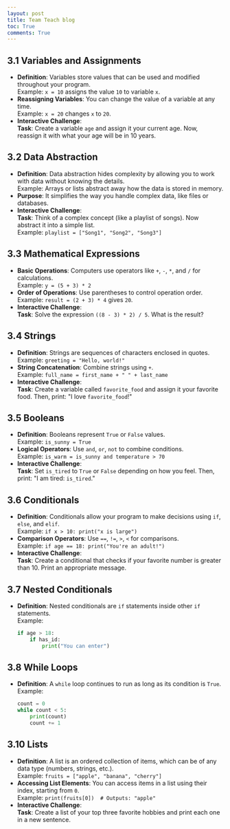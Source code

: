 ```yaml
---
layout: post
title: Team Teach blog
toc: True
comments: True
---
```


## 3.1 Variables and Assignments
- **Definition**: Variables store values that can be used and modified throughout your program.  
  Example: `x = 10` assigns the value `10` to variable `x`.
- **Reassigning Variables**: You can change the value of a variable at any time.  
  Example: `x = 20` changes `x` to `20`.
- **Interactive Challenge**:  
  **Task**: Create a variable `age` and assign it your current age. Now, reassign it with what your age will be in 10 years.

## 3.2 Data Abstraction
- **Definition**: Data abstraction hides complexity by allowing you to work with data without knowing the details.  
  Example: Arrays or lists abstract away how the data is stored in memory.
- **Purpose**: It simplifies the way you handle complex data, like files or databases.
- **Interactive Challenge**:  
  **Task**: Think of a complex concept (like a playlist of songs). Now abstract it into a simple list.  
  Example: `playlist = ["Song1", "Song2", "Song3"]`

## 3.3 Mathematical Expressions
- **Basic Operations**: Computers use operators like `+`, `-`, `*`, and `/` for calculations.  
  Example: `y = (5 + 3) * 2`
- **Order of Operations**: Use parentheses to control operation order.  
  Example: `result = (2 + 3) * 4` gives `20`.
- **Interactive Challenge**:  
  **Task**: Solve the expression `((8 - 3) * 2) / 5`. What is the result?

## 3.4 Strings
- **Definition**: Strings are sequences of characters enclosed in quotes.  
  Example: `greeting = "Hello, world!"`
- **String Concatenation**: Combine strings using `+`.  
  Example: `full_name = first_name + " " + last_name`
- **Interactive Challenge**:  
  **Task**: Create a variable called `favorite_food` and assign it your favorite food. Then, print: "I love `favorite_food`!"

## 3.5 Booleans
- **Definition**: Booleans represent `True` or `False` values.  
  Example: `is_sunny = True`
- **Logical Operators**: Use `and`, `or`, `not` to combine conditions.  
  Example: `is_warm = is_sunny and temperature > 70`
- **Interactive Challenge**:  
  **Task**: Set `is_tired` to `True` or `False` depending on how you feel. Then, print: "I am tired: `is_tired`."

## 3.6 Conditionals
- **Definition**: Conditionals allow your program to make decisions using `if`, `else`, and `elif`.  
  Example: `if x > 10: print("x is large")`
- **Comparison Operators**: Use `==`, `!=`, `>`, `<` for comparisons.  
  Example: `if age == 18: print("You're an adult!")`
- **Interactive Challenge**:  
  **Task**: Create a conditional that checks if your favorite number is greater than 10. Print an appropriate message.

## 3.7 Nested Conditionals
- **Definition**: Nested conditionals are `if` statements inside other `if` statements.  
  Example:  
  ```python
  if age > 18:
      if has_id:
          print("You can enter")

## 3.8 While Loops
- **Definition**: A `while` loop continues to run as long as its condition is `True`.  
  Example:  
  ```python
  count = 0
  while count < 5:
      print(count)
      count += 1

## 3.10 Lists
- **Definition**: A list is an ordered collection of items, which can be of any data type (numbers, strings, etc.).  
  Example: `fruits = ["apple", "banana", "cherry"]`
- **Accessing List Elements**: You can access items in a list using their index, starting from `0`.  
  Example: `print(fruits[0])  # Outputs: "apple"`
- **Interactive Challenge**:  
  **Task**: Create a list of your top three favorite hobbies and print each one in a new sentence.